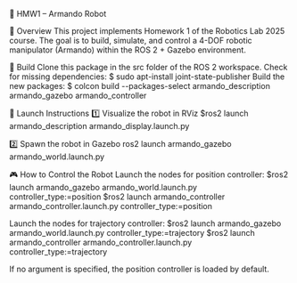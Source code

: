 🤖 HMW1 – Armando Robot

🧩 Overview
This project implements Homework 1 of the Robotics Lab 2025 course.
The goal is to build, simulate, and control a 4-DOF robotic manipulator (Armando) within the ROS 2 + Gazebo environment.

🔨 Build
Clone this package in the src folder of the ROS 2 workspace. Check for missing dependencies:
$ sudo apt-install joint-state-publisher
Build the new packages:
$ colcon build --packages-select armando_description armando_gazebo armando_controller

🚀 Launch Instructions
1️⃣ Visualize the robot in RViz
$ros2 launch armando_description armando_display.launch.py

2️⃣ Spawn the robot in Gazebo
ros2 launch armando_gazebo armando_world.launch.py

🎮 How to Control the Robot
Launch the nodes for position controller:
$ros2 launch armando_gazebo armando_world.launch.py controller_type:=position
$ros2 launch armando_controller armando_controller.launch.py controller_type:=position

Launch the nodes for trajectory controller:
$ros2 launch armando_gazebo armando_world.launch.py controller_type:=trajectory
$ros2 launch armando_controller armando_controller.launch.py controller_type:=trajectory

If no argument is specified, the position controller is loaded by default.
